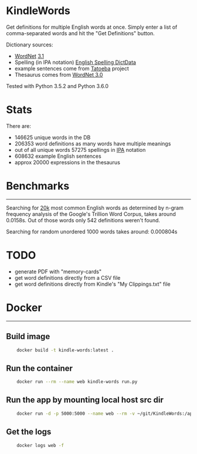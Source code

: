 KindleWords
===========

Get definitions for multiple English words at once.
Simply enter a list of comma-separated words and hit the "Get Definitions"
button.

Dictionary sources:
* [WordNet](https://wordnet.princeton.edu/wordnet/download/current-version/) [3.1](http://wordnetcode.princeton.edu/wn3.1.dict.tar.gz)
* Spelling (in IPA notation) [English Spelling DictData](https://play.google.com/store/apps/details?id=colordict.dictdata.cmuaes)
* example sentences come from [Tatoeba](http://tatoeba.org/eng/downloads)
    project
* Thesaurus comes from [WordNet 3.0](https://play.google.com/store/apps/details?id=colordict.dictdata.dictionary.english.wordnet3&hl=en)

Tested with Python 3.5.2 and Python 3.6.0


# Stats

There are:

* 146625 unique words in the DB
* 206353 word definitions as many words have multiple meanings
* out of all unique words 57275 spellings in
    [IPA](https://en.wikipedia.org/wiki/International_Phonetic_Alphabet)
    notation 
* 608632 example English sentences
* approx 20000 expressions in the thesaurus

# Benchmarks
------------

Searching for [20k](https://github.com/first20hours/google-10000-english/blob/master/20k.txt)
 most common English words as determined by n-gram frequency analysis of the 
Google's Trillion Word Corpus, takes around 0.0158s.
Out of those words only 542 definitions weren't found.

Searching for random unordered 1000 words takes around: 0.000804s


# TODO

* generate PDF with "memory-cards"
* get word definitions directly from a CSV file
* get word definitions directly from Kindle's "My Clippings.txt" file



# Docker
--------

## Build image

```bash
    docker build -t kindle-words:latest .
```

## Run the container

```bash
    docker run --rm --name web kindle-words run.py
```

## Run the app by mounting local host src dir
```bash
    docker run -d -p 5000:5000 --name web --rm -v ~/git/KindleWords:/app kindle-words /app/run.py
```

## Get the logs

```bash
    docker logs web -f
```

